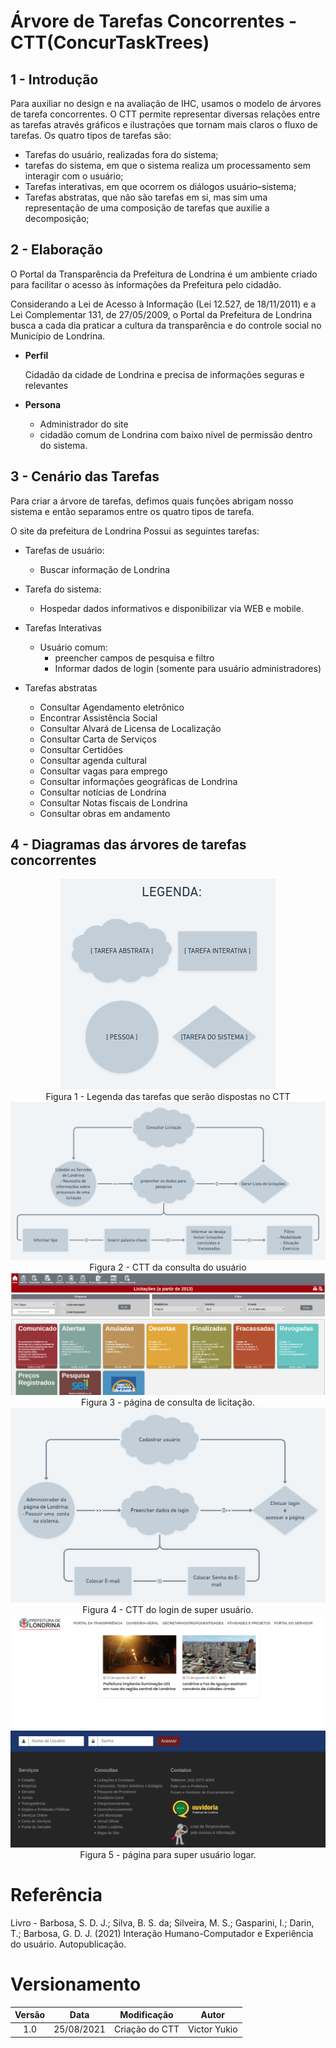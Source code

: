 # Árvore de Tarefas Concorrentes - CTT(ConcurTaskTrees)

## 1 - Introdução

Para auxiliar no design e na avaliação de IHC, usamos o modelo de árvores de tarefa concorrentes. O CTT permite representar diversas relações entre as tarefas através gráficos e ilustrações que tornam mais claros o fluxo de tarefas. Os quatro tipos de tarefas são:

* Tarefas do usuário, realizadas fora do sistema;
* tarefas do sistema, em que o sistema realiza um processamento sem interagir com o usuário;
* Tarefas interativas, em que ocorrem os diálogos usuário–sistema;
* Tarefas abstratas, que não são tarefas em si, mas sim uma representação de uma composição de
tarefas que auxilie a decomposição;

## 2 - Elaboração

O Portal da Transparência da Prefeitura de Londrina é um ambiente criado para facilitar o acesso às informações da Prefeitura pelo cidadão.

Considerando a Lei de Acesso à Informação (Lei 12.527, de 18/11/2011) e a Lei Complementar 131, de 27/05/2009,  o Portal da Prefeitura de Londrina busca a cada dia praticar a cultura da transparência e do controle social no Município de Londrina.

* **Perfil**
    <p>Cidadão da cidade de Londrina e precisa de informações seguras e relevantes

* **Persona**
    - Administrador do site
    - cidadão comum de Londrina com baixo nível de permissão dentro do sistema.

## 3 - Cenário das Tarefas

Para criar a árvore de tarefas, defimos quais funções abrigam nosso sistema e então separamos entre os quatro tipos de tarefa.

O site da prefeitura de Londrina Possui as seguintes tarefas:

* Tarefas de usuário:
  * Buscar informação de Londrina
  
* Tarefa do sistema:
  * Hospedar dados informativos e disponibilizar via WEB e mobile.

* Tarefas Interativas
  * Usuário comum:
    * preencher campos de pesquisa e filtro
    * Informar dados de login (somente para usuário administradores)

* Tarefas abstratas
  * Consultar Agendamento eletrônico
  * Encontrar Assistência Social
  * Consultar Alvará de Licensa de Localização
  * Consultar Carta de Serviços
  * Consultar Certidões
  * Consultar agenda cultural
  * Consultar vagas para emprego
  * Consultar informações geográficas de Londrina
  * Consultar notícias de Londrina
  * Consultar Notas fiscais de Londrina
  * Consultar obras em andamento

## 4 - Diagramas das árvores de tarefas concorrentes

<div
    style="text-align:center"><img src="../../assets/img/task-trees/legenda.png"
>
</div>
<center>
    Figura 1 - Legenda das tarefas que serão dispostas no CTT
</center>

<div
    style="text-align:center"><img src="../../assets/img/task-trees/CTT-consultar.png"
>
</div>
<center>
    Figura 2 - CTT da consulta do usuário
</center>

<div
    style="text-align:center"><img src="../../assets/img/task-trees/tela-consulta.png"
>
</div>
<center>
    Figura 3 - página de consulta de licitação.
</center>

<div
    style="text-align:center"><img src="../../assets/img/task-trees/CTT-logar.jpeg"
>
</div>
<center>
    Figura 4 - CTT do login de super usuário.
</center>

<div
    style="text-align:center"><img src="../../assets/img/task-trees/tela-login.png"
>
</div>
<center>
    Figura 5 - página para super usuário logar.
</center>


# Referência

Livro - Barbosa, S. D. J.; Silva, B. S. da; Silveira, M. S.; Gasparini, I.; Darin, T.; Barbosa, G. D. J. (2021) Interação Humano-Computador e Experiência do usuário. Autopublicação.

# Versionamento

| Versão | Data | Modificação | Autor |
| :---: |:---: | :---: | :---: |
|  1.0  | 25/08/2021 | Criação do CTT | Victor Yukio |
